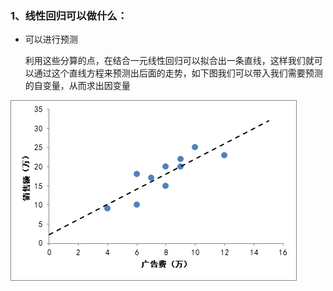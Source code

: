 ### 1、线性回归可以做什么：

- 可以进行预测

     利用这些分算的点，在结合一元线性回归可以拟合出一条直线，这样我们就可以通过这个直线方程来预测出后面的走势，如下图我们可以带入我们需要预测的自变量，从而求出因变量

![](/assets/LinearRegression.png)

### 